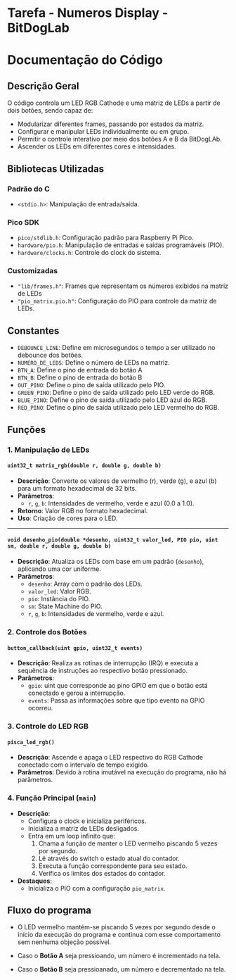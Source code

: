 # Tarefa - Numeros Display - BitDogLab

# Documentação do Código

## **Descrição Geral**

O código controla um LED RGB Cathode e uma matriz de LEDs a partir de dois botões, sendo capaz de:
- Modularizar diferentes frames, passando por estados da matriz.
- Configurar e manipular LEDs individualmente ou em grupo.
- Permitir o controle interativo por meio dos botões A e B da BitDogLAb.
- Ascender os LEDs em diferentes cores e intensidades.

## **Bibliotecas Utilizadas**

### **Padrão do C**
- `<stdio.h>`: Manipulação de entrada/saída.

### **Pico SDK**
- `pico/stdlib.h`: Configuração padrão para Raspberry Pi Pico.
- `hardware/pio.h`: Manipulação de entradas e saídas programáveis (PIO).
- `hardware/clocks.h`: Controle do clock do sistema.

### **Customizadas**
- `"lib/frames.h"`: Frames que representam os números exibidos na matriz de LEDs
- `"pio_matrix.pio.h"`: Configuração do PIO para controle da matriz de LEDs.

## **Constantes**
- `DEBOUNCE_LINE`: Define em microsegundos o tempo a ser utilizado no debounce dos botões.
- `NUMERO_DE_LEDS`: Define o número de LEDs na matriz.
- `BTN_A`: Define o pino de entrada do botão A
- `BTN_B`: Define o pino de entrada do botão B
- `OUT_PINO`: Define o pino de saída utilizado pelo PIO.
- `GREEN_PINO`: Define o pino de saída utilizado pelo LED verde do RGB.
- `BLUE_PINO`: Define o pino de saída utilizado pelo LED azul do RGB.
- `RED_PINO`: Define o pino de saída utilizado pelo LED vermelho do RGB.

## **Funções**

### **1. Manipulação de LEDs**
#### `uint32_t matrix_rgb(double r, double g, double b)`
- **Descrição**: Converte os valores de vermelho (r), verde (g), e azul (b) para um formato hexadecimal de 32 bits.
- **Parâmetros**:
  - `r`, `g`, `b`: Intensidades de vermelho, verde e azul (0.0 a 1.0).
- **Retorno**: Valor RGB no formato hexadecimal.
- **Uso**: Criação de cores para o LED.

---

#### `void desenho_pio(double *desenho, uint32_t valor_led, PIO pio, uint sm, double r, double g, double b)`
- **Descrição**: Atualiza os LEDs com base em um padrão (`desenho`), aplicando uma cor uniforme.
- **Parâmetros**:
  - `desenho`: Array com o padrão dos LEDs.
  - `valor_led`: Valor RGB.
  - `pio`: Instância do PIO.
  - `sm`: State Machine do PIO.
  - `r`, `g`, `b`: Intensidades de vermelho, verde e azul.

### **2. Controle dos Botões**

#### `button_callback(uint gpio, uint32_t events)`
- **Descrição**: Realiza as rotinas de interrupção (IRQ) e executa a sequência de instruções ao respectivo botão pressionado.
- **Parâmetros**:
  - `gpio`: uint que corresponde ao pino GPIO em que o botão está conectado e gerou a interrupção.
  - `events`: Passa as informações sobre que tipo evento na GPIO ocorreu.


### **3. Controle do LED RGB**

#### `pisca_led_rgb()`
- **Descrição**: Ascende e apaga o LED respectivo do RGB Cathode conectado com o intervalo de tempo exigido.
- **Parâmetros**:
  Devido à rotina imutável na execução do programa, não há parâmetros.

### **4. Função Principal (`main`)**
- **Descrição**:
  - Configura o clock e inicializa periféricos.
  - Inicializa a matriz de LEDs desligados.
  - Entra em um loop infinito que:
    1. Chama a função de manter o LED vermelho piscando 5 vezes por segundo.
    2. Lê através do switch o estado atual do contador.
    3. Executa a função correspondente para seu estado.
    3. Verifica os limites dos estados do contador.
- **Destaques**:
  - Inicializa o PIO com a configuração `pio_matrix`.

## **Fluxo do programa**

- O LED vermelho mantém-se piscando 5 vezes por segundo desde o início da execução do programa e continua com esse comportamento sem nenhuma objeção possível.

- Caso o **Botão A** seja pressioando, um número é incrementado na tela.

- Caso o **Botão B** seja pressioanado, um número e decrementado na tela.
